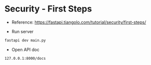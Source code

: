 # Security - First Steps

- Reference: https://fastapi.tiangolo.com/tutorial/security/first-steps/

- Run server

```bash
fastapi dev main.py
```

- Open API doc

```bash
127.0.0.1:8000/docs
```
